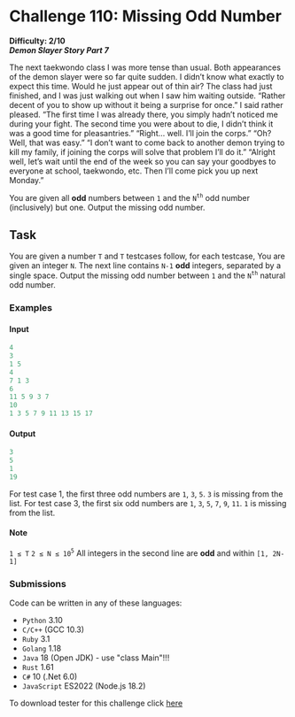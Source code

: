 # Challenge 110: Missing Odd Number

**Difficulty: 2/10**  
_**Demon Slayer Story Part 7**_

The next taekwondo class I was more tense than usual. Both appearances of the demon slayer were so far quite sudden. I didn’t know what exactly to expect this time. Would he just appear out of thin air? The class had just finished, and I was just walking out when I saw him waiting outside. “Rather decent of you to show up without it being a surprise for once.” I said rather pleased.
“The first time I was already there, you simply hadn’t noticed me during your fight. The second time you were about to die, I didn’t think it was a good time for pleasantries.”
“Right… well. I’ll join the corps.”
“Oh? Well, that was easy.”
“I don’t want to come back to another demon trying to kill my family, if joining the corps will solve that problem I’ll do it.”
“Alright well, let’s wait until the end of the week so you can say your goodbyes to everyone at school, taekwondo, etc. Then I’ll come pick you up next Monday.”

You are given all **odd** numbers between `1` and the `N`<sup>`th`</sup> odd number (inclusively) but one. Output the missing odd number.

## Task

You are given a number `T` and `T` testcases follow, for each testcase,
You are given an integer `N`.
The next line contains `N-1` **odd** integers, separated by a single space.
Output the missing odd number between `1` and the `N`<sup>`th`</sup> natural odd number.

### Examples

#### Input

```rs
4
3
1 5
4
7 1 3
6
11 5 9 3 7
10
1 3 5 7 9 11 13 15 17
```

#### Output

```rs
3
5
1
19
```

For test case 1, the first three odd numbers are `1`, `3`, `5`. `3` is missing from the list.
For test case 3, the first six odd numbers are `1`, `3`, `5`, `7`, `9`, `11`. `1` is missing from the list.

#### Note

`1 ≤ T`
`2 ≤ N ≤ 10`<sup>`5`</sup>
All integers in the second line are **odd** and within `[1, 2N-1]`

### Submissions

Code can be written in any of these languages:

- `Python` 3.10
- `C/C++` (GCC 10.3)
- `Ruby` 3.1
- `Golang` 1.18
- `Java` 18 (Open JDK) - use "class Main"!!!
- `Rust` 1.61
- `C#` 10 (.Net 6.0)
- `JavaScript` ES2022 (Node.js 18.2)

To download tester for this challenge click [here](https://downgit.github.io/#/home?url=https://github.com/Pomroka/PreviousChallenges/tree/main/Challenge_110)

